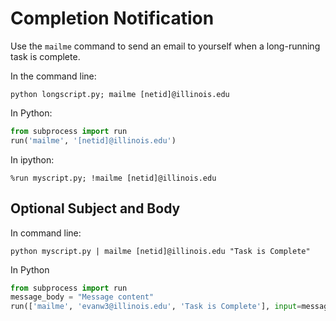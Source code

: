 # Completion Notification

Use the `mailme` command to send an email to yourself when a long-running task is complete.

In the command line:

    python longscript.py; mailme [netid]@illinois.edu
    
In Python:

``` python
from subprocess import run
run('mailme', '[netid]@illinois.edu')
```

In ipython:

    %run myscript.py; !mailme [netid]@illinois.edu
    
## Optional Subject and Body

In command line:

    python myscript.py | mailme [netid]@illinois.edu "Task is Complete"
    
In Python

``` python
from subprocess import run
message_body = "Message content"
run(['mailme', 'evanw3@illinois.edu', 'Task is Complete'], input=message_body.encode('utf8'))
```

